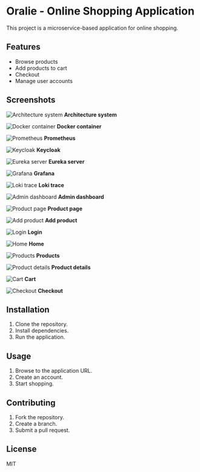 # Oralie - Online Shopping Application

This project is a microservice-based application for online shopping.

## Features

*   Browse products
*   Add products to cart
*   Checkout
*   Manage user accounts

## Screenshots

![Architecture system](assets/ms-ecommerce.drawio.png)
**Architecture system**

![Docker container](assets/Pasted%20image.png)
**Docker container**

![Prometheus](assets/Pasted%20image%20(2).png)
**Prometheus**

![Keycloak](assets/Pasted%20image%20(3).png)
**Keycloak**

![Eureka server](assets/Pasted%20image%20(4).png)
**Eureka server**

![Grafana](assets/Pasted%20image%20(5).png)
**Grafana**

![Loki trace](assets/Pasted%20image%20(6).png)
**Loki trace**

![Admin dashboard](assets/Pasted%20image%20(7).png)
**Admin dashboard**

![Product page](assets/Pasted%20image%20(8).png)
**Product page**

![Add product](assets/Pasted%20image%20(9).png)
**Add product**

![Login](assets/Pasted%20image%20(13).png)
**Login**

![Home](assets/Pasted%20image%20(14).png)
**Home**

![Products](assets/Pasted%20image%20(16).png)
**Products**

![Product details](assets/Pasted%20image%20(17).png)
**Product details**

![Cart](assets/Pasted%20image%20(18).png)
**Cart**

![Checkout](assets/Pasted%20image%20(19).png)
**Checkout**



## Installation

1.  Clone the repository.
2.  Install dependencies.
3.  Run the application.

## Usage

1.  Browse to the application URL.
2.  Create an account.
3.  Start shopping.

## Contributing

1.  Fork the repository.
2.  Create a branch.
3.  Submit a pull request.

## License

MIT
